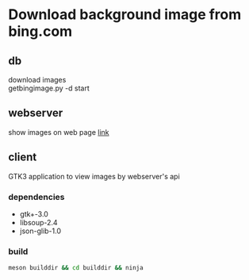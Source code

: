 # Download background image from bing.com

## db
download images  
getbingimage.py -d start 

## webserver
show images on web page [link](http://65.49.232.31:8888)

## client
GTK3 application to view images by webserver's api  

### dependencies
- gtk+-3.0
- libsoup-2.4
- json-glib-1.0

### build
```bash
meson builddir && cd builddir && ninja
```